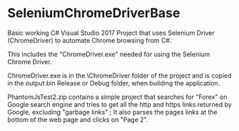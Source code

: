 # SeleniumChromeDriverBase

Basic working C# Visual Studio 2017 Project that uses Selenium Driver (ChromeDriver) to automate Chrome browsing from C#.

This includes the "ChromeDriver.exe" needed for using the Selenium Chrome Driver.

ChromeDriver.exe is in the \ChromeDriver folder of the project and is copied in the output bin Release or Debug folder, when building the application.


PhantomJsTest2.zip contains a simple project that searches for "Forex" on Google search engine and tries to get all the http and https links returned by Google, excluding "garbage links" ; It also parses the pages links at the bottom of the web page and clicks on "Page 2".
